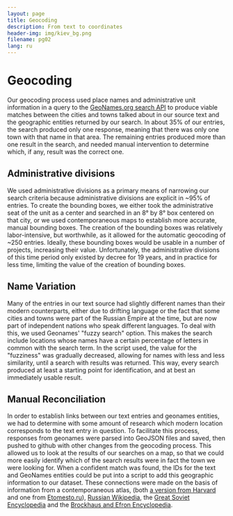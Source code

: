 ```yaml
---
layout: page
title: Geocoding
description: From text to coordinates
header-img: img/kiev_bg.png
filename: pg02
lang: ru
---
```


Geocoding
=========
Our geocoding process used place names and administrative unit information in a query to the [GeoNames.org search API](http://www.geonames.org/export/geonames-search.html) to produce viable matches between the cities and towns talked about in our source text and the geographic entities returned by our search. In about 35% of our entries, the search produced only one response, meaning that there was only one town with that name in that area. The remaining entries produced more than one result in the search, and needed manual intervention to determine which, if any, result was the correct one. 

Administrative divisions
------------------------
We used administrative divisions as a primary means of narrowing our search criteria because administrative divisions are explicit in ~95% of entries. To create the bounding boxes, we either took the administrative seat of the unit as a center and searched in an 8&deg; by 8&deg; box centered on that city, or we used contemporaneous maps to establish more accurate, manual bounding boxes. The creation of the bounding boxes was relatively labor-intensive, but worthwhile, as it allowed for the automatic geocoding of ~250 entries. Ideally, these bounding boxes would be usable in a number of projects, increasing their value. Unfortunately, the administrative divisions of this time period only existed by decree for 19 years, and in practice for less time, limiting the value of the creation of bounding boxes.

Name Variation
--------------
Many of the entries in our text source had slightly different names than their modern counterparts, either due to drifting language or the fact that some cities and towns were part of the Russian Empire at the time, but are now part of independent nations who speak different languages. To deal with this, we used Geonames' "fuzzy search" option. This makes the search include locations whose names have a certain percentage of letters in common with the search term. In the script used, the value for the "fuzziness" was gradually decreased, allowing for names with less and less similarity, until a search with results was returned. This way, every search produced at least a starting point for identification, and at best an immediately usable result.

Manual Reconciliation
---------------------
In order to establish links between our text entries and geonames entities, we had to determine with some amount of research which modern location corresponds to the text entry in question. To facilitate this process, responses from geonames were parsed into GeoJSON files and saved, then pushed to github with other changes from the geocoding process. This allowed us to look at the results of our searches on a map, so that we could more easily identify which of the search results were in fact the town we were looking for. When a confident match was found, the IDs for the text and GeoNames entities could be put into a script to add this geographic information to our dataset. These connections were made on the basis of information from a contemporaneous atlas, (both [a version from Harvard](http://pds.lib.harvard.edu/pds/view/21684875) and one from [Etomesto.ru](http://etomesto.ru/karta389/)), [Russian Wikipedia](https://ru.wikipedia.org/wiki/), the [Great Soviet Encyclopedia](https://ru.wikisource.org/wiki/%D0%91%D0%BE%D0%BB%D1%8C%D1%88%D0%B0%D1%8F_%D1%81%D0%BE%D0%B2%D0%B5%D1%82%D1%81%D0%BA%D0%B0%D1%8F_%D1%8D%D0%BD%D1%86%D0%B8%D0%BA%D0%BB%D0%BE%D0%BF%D0%B5%D0%B4%D0%B8%D1%8F) and the [Brockhaus and Efron Encyclopedia](https://ru.wikisource.org/wiki/%D0%AD%D0%BD%D1%86%D0%B8%D0%BA%D0%BB%D0%BE%D0%BF%D0%B5%D0%B4%D0%B8%D1%87%D0%B5%D1%81%D0%BA%D0%B8%D0%B9_%D1%81%D0%BB%D0%BE%D0%B2%D0%B0%D1%80%D1%8C_%D0%91%D1%80%D0%BE%D0%BA%D0%B3%D0%B0%D1%83%D0%B7%D0%B0_%D0%B8_%D0%95%D1%84%D1%80%D0%BE%D0%BD%D0%B0).